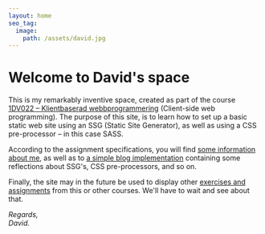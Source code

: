 ```yaml
---
layout: home
seo_tag:
  image:
    path: /assets/david.jpg
---
```

# Welcome to David's space
This is my remarkably inventive space, created as part of the course [1DV022 – Klientbaserad webbprogrammering](https://lnu.se/systemsidor/utbildningsplaner/?id=1DV022) (Client-side web programming). The purpose of this site, is to learn how to set up a basic static web site using an SSG (Static Site Generator), as well as using a CSS pre-processor – in this case SASS.

According to the assignment specifications, you will find [some information about me](/about), as well as to [a simple blog implementation](/blog) containing some reflections about SSG's, CSS pre-processors, and so on.

Finally, the site may in the future be used to display other [exercises and assignments](/projects) from this or other courses. We'll have to wait and see about that.

_Regards,  
David._